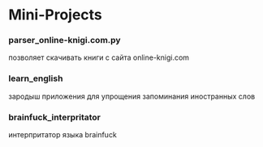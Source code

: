 # Mini-Projects

### parser_online-knigi.com.py
позволяет скачивать книги с сайта online-knigi.com

### learn_english
зародыш приложения для упрощения запоминания иностранных слов

### brainfuck_interpritator
интерпритатор языка brainfuck
